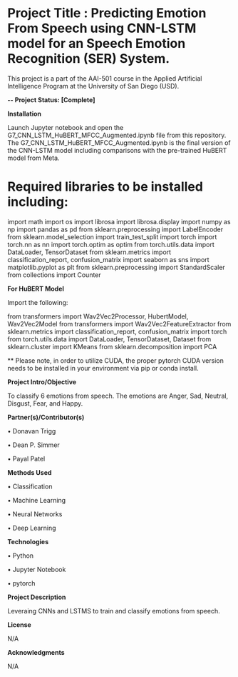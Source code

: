 # Project Title : Predicting Emotion From Speech using CNN-LSTM model for an Speech Emotion Recognition (SER) System.

This project is a part of the AAI-501 course in the Applied Artificial Intelligence Program at the University of San Diego (USD). 

**-- Project Status: [Complete]**

**Installation**

Launch Jupyter notebook and open the G7_CNN_LSTM_HuBERT_MFCC_Augmented.ipynb file from this repository. The G7_CNN_LSTM_HuBERT_MFCC_Augmented.ipynb is the final version of the CNN-LSTM model including comparisons with the pre-trained HuBERT model from Meta.

# Required libraries to be installed including:

import math
import os
import librosa
import librosa.display
import numpy as np
import pandas as pd
from sklearn.preprocessing import LabelEncoder
from sklearn.model_selection import train_test_split
import torch
import torch.nn as nn
import torch.optim as optim
from torch.utils.data import DataLoader, TensorDataset
from sklearn.metrics import classification_report, confusion_matrix
import seaborn as sns
import matplotlib.pyplot as plt
from sklearn.preprocessing import StandardScaler
from collections import Counter

**For HuBERT Model**

Import the following:

from transformers import Wav2Vec2Processor, HubertModel, Wav2Vec2Model
from transformers import Wav2Vec2FeatureExtractor
from sklearn.metrics import classification_report, confusion_matrix
import torch
from torch.utils.data import DataLoader, TensorDataset, Dataset
from sklearn.cluster import KMeans
from sklearn.decomposition import PCA

** Please note, in order to utilize CUDA, the proper pytorch CUDA version needs to be installed in your environment via pip or conda install.
  
**Project Intro/Objective**

To classify 6 emotions from speech. The emotions are Anger, Sad, Neutral, Disgust, Fear, and Happy. 

**Partner(s)/Contributor(s)**

•	Donavan Trigg

•	Dean P. Simmer

•	Payal Patel

**Methods Used**

•	Classification

•	Machine Learning

•	Neural Networks

•	Deep Learning


**Technologies**

•	Python

•	Jupyter Notebook

•	pytorch


**Project Description**

Leveraing CNNs and LSTMS to train and classify emotions from speech. 

**License**

N/A

**Acknowledgments**

N/A
